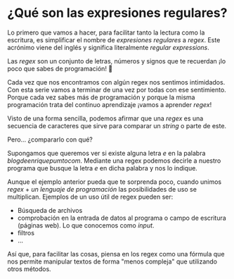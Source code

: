 # ¿Qué son las expresiones regulares?

Lo primero que vamos a hacer, para facilitar tanto la lectura como la escritura, es simplificar el nombre de _expresiones regulares_ a _regex_. Este acrónimo viene del inglés y significa literalmente _regular expressions_.

Las _regex_ son un conjunto de letras, números y signos que te recuerdan ¡lo poco que sabes de programación! 🤣

Cada vez que nos encontramos con algún regex nos sentimos intimidados. Con esta serie vamos a terminar de una vez por todas con ese sentimiento. Porque cada vez sabes más de programación y porque la misma programación trata del continuo aprendizaje ¡vamos a aprender _regex_!

Visto de una forma sencilla, podemos afirmar que una _regex_ es una secuencia de caracteres que sirve para comparar un _string_ o parte de este.

Pero... ¿compararlo con qué?

Supongamos que queremos ver si existe alguna letra _e_ en la palabra _blogdeenriquepumtocom_. Mediante una regex podemos decirle a nuestro programa que busque la letra _e_ en dicha palabra y nos lo indique.

Aunque el ejemplo anterior pueda que te sorprenda poco, cuando unimos _regex_ + _un lenguaje de programación_ las posibilidades de uso se multiplican. Ejemplos de un uso útil de regex pueden ser:

- Búsqueda de archivos
- comprobación en la entrada de datos al programa o campo de escritura (páginas web). Lo que conocemos como _input_.
- filtros
- ...

Así que, para facilitar las cosas, piensa en los regex como una fórmula que nos permite manipular textos de forma "menos compleja" que utilizando otros métodos.
